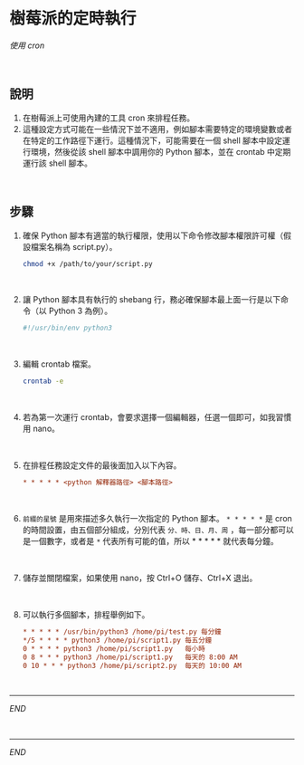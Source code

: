 # 樹莓派的定時執行

_使用 cron_

<br>

## 說明

1. 在樹莓派上可使用內建的工具 cron 來排程任務。
2. 這種設定方式可能在一些情況下並不適用，例如腳本需要特定的環境變數或者在特定的工作路徑下運行。這種情況下，可能需要在一個 shell 腳本中設定運行環境，然後從該 shell 腳本中調用你的 Python 腳本，並在 crontab 中定期運行該 shell 腳本。


<br>


## 步驟


1. 確保 Python 腳本有適當的執行權限，使用以下命令修改腳本權限許可權（假設檔案名稱為 script.py）。

    ```bash
    chmod +x /path/to/your/script.py
    ```


<br>

2. 讓 Python 腳本具有執行的 shebang 行，務必確保腳本最上面一行是以下命令（以 Python 3 為例）。

    ```python
    #!/usr/bin/env python3
    ```


<br>

3. 編輯 crontab 檔案。

    ```bash
    crontab -e
    ```


<br>

4. 若為第一次運行 crontab，會要求選擇一個編輯器，任選一個即可，如我習慣用 nano。


<br>


5. 在排程任務設定文件的最後面加入以下內容。

    ```ini
    * * * * * <python 解釋器路徑> <腳本路徑>
    ```

<br>

6. `前綴的星號` 是用來描述多久執行一次指定的 Python 腳本。 `* * * * *` 是 cron 的時間設置，由五個部分組成，分別代表 `分、時、日、月、周` ，每一部分都可以是一個數字，或者是 ` * ` 代表所有可能的值，所以 * * * * * 就代表每分鐘。

<br>

7. 儲存並關閉檔案，如果使用 nano，按 Ctrl+O 儲存、Ctrl+X 退出。


<br>


8. 可以執行多個腳本，排程舉例如下。

    ```ini
    * * * * * /usr/bin/python3 /home/pi/test.py	每分鐘
    */5 * * * * python3 /home/pi/script1.py	每五分鐘
    0 * * * * python3 /home/pi/script1.py	每小時
    0 8 * * * python3 /home/pi/script1.py	每天的 8:00 AM
    0 10 * * * python3 /home/pi/script2.py	每天的 10:00 AM
    ```

<br>

---

_END_



<br>

---

_END_